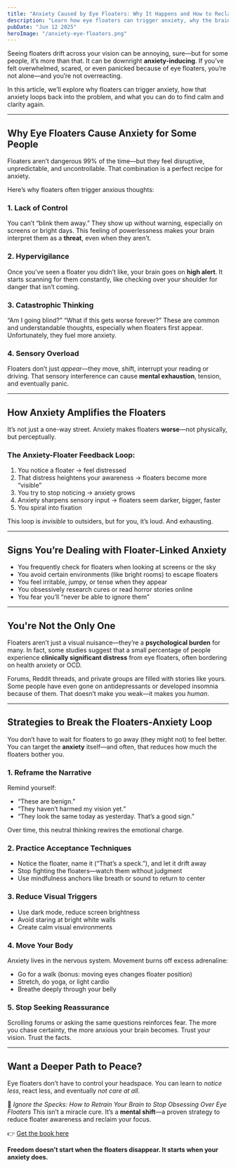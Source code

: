 ```yaml
---
title: "Anxiety Caused by Eye Floaters: Why It Happens and How to Reclaim Your Peace"
description: "Learn how eye floaters can trigger anxiety, why the brain reacts the way it does, and what you can do to regain control and peace of mind—without surgery."
pubDate: "Jun 12 2025"
heroImage: "/anxiety-eye-floaters.png"
---
```


Seeing floaters drift across your vision can be annoying, sure—but for some people, it’s more than that. It can be downright **anxiety-inducing**. If you’ve felt overwhelmed, scared, or even panicked because of eye floaters, you’re not alone—and you’re not overreacting.

In this article, we’ll explore why floaters can trigger anxiety, how that anxiety loops back into the problem, and what you can do to find calm and clarity again.

---

## Why Eye Floaters Cause Anxiety for Some People

Floaters aren’t dangerous 99% of the time—but they feel disruptive, unpredictable, and uncontrollable. That combination is a perfect recipe for anxiety.

Here’s why floaters often trigger anxious thoughts:

### 1. **Lack of Control**

You can’t “blink them away.” They show up without warning, especially on screens or bright days. This feeling of powerlessness makes your brain interpret them as a **threat**, even when they aren’t.

### 2. **Hypervigilance**

Once you’ve seen a floater you didn’t like, your brain goes on **high alert**. It starts scanning for them constantly, like checking over your shoulder for danger that isn’t coming.

### 3. **Catastrophic Thinking**

“Am I going blind?” “What if this gets worse forever?” These are common and understandable thoughts, especially when floaters first appear. Unfortunately, they fuel more anxiety.

### 4. **Sensory Overload**

Floaters don’t just *appear*—they move, shift, interrupt your reading or driving. That sensory interference can cause **mental exhaustion**, tension, and eventually panic.

---

## How Anxiety Amplifies the Floaters

It’s not just a one-way street. Anxiety makes floaters **worse**—not physically, but perceptually.

### The Anxiety-Floater Feedback Loop:

1. You notice a floater → feel distressed
2. That distress heightens your awareness → floaters become more “visible”
3. You try to stop noticing → anxiety grows
4. Anxiety sharpens sensory input → floaters seem darker, bigger, faster
5. You spiral into fixation

This loop is *invisible* to outsiders, but for you, it’s loud. And exhausting.

---

## Signs You’re Dealing with Floater-Linked Anxiety

* You frequently check for floaters when looking at screens or the sky
* You avoid certain environments (like bright rooms) to escape floaters
* You feel irritable, jumpy, or tense when they appear
* You obsessively research cures or read horror stories online
* You fear you’ll “never be able to ignore them”

---

## You're Not the Only One

Floaters aren’t just a visual nuisance—they’re a **psychological burden** for many. In fact, some studies suggest that a small percentage of people experience **clinically significant distress** from eye floaters, often bordering on health anxiety or OCD.

Forums, Reddit threads, and private groups are filled with stories like yours. Some people have even gone on antidepressants or developed insomnia because of them. That doesn’t make you weak—it makes you *human*.

---

## Strategies to Break the Floaters-Anxiety Loop

You don’t have to wait for floaters to go away (they might not) to feel better. You can target the **anxiety** itself—and often, that reduces how much the floaters bother you.

### 1. **Reframe the Narrative**

Remind yourself:

* “These are benign.”
* “They haven’t harmed my vision yet.”
* “They look the same today as yesterday. That’s a good sign.”

Over time, this neutral thinking rewires the emotional charge.

### 2. **Practice Acceptance Techniques**

* Notice the floater, name it (“That’s a speck.”), and let it drift away
* Stop fighting the floaters—watch them without judgment
* Use mindfulness anchors like breath or sound to return to center

### 3. **Reduce Visual Triggers**

* Use dark mode, reduce screen brightness
* Avoid staring at bright white walls
* Create calm visual environments

### 4. **Move Your Body**

Anxiety lives in the nervous system. Movement burns off excess adrenaline:

* Go for a walk (bonus: moving eyes changes floater position)
* Stretch, do yoga, or light cardio
* Breathe deeply through your belly

### 5. **Stop Seeking Reassurance**

Scrolling forums or asking the same questions reinforces fear. The more you chase certainty, the more anxious your brain becomes. Trust your vision. Trust the facts.

---

## Want a Deeper Path to Peace?

Eye floaters don’t have to control your headspace. You can learn to *notice less*, react less, and eventually *not care at all*.

📘 *Ignore the Specks: How to Retrain Your Brain to Stop Obsessing Over Eye Floaters*
This isn’t a miracle cure. It’s a **mental shift**—a proven strategy to reduce floater awareness and reclaim your focus.

👉 [Get the book here](#)

**Freedom doesn’t start when the floaters disappear. It starts when your anxiety does.**
